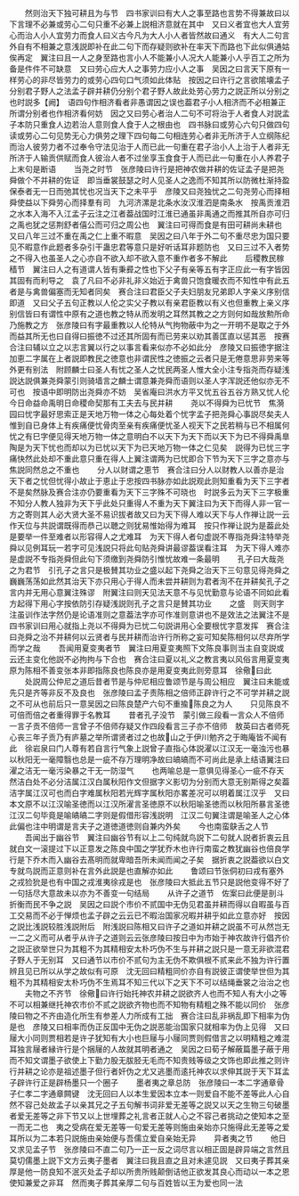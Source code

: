 <!-- { "loadSidebar": true } -->
　　然则治天下独可耕且为与节　四书家训曰有大人之事至路也言势不得兼故曰以下言理不必兼或劳心二句只重不必兼上説相济意就在其中　又曰义者宜也大人宜劳心而治人小人宜劳力而食人曰义古今凡为大人小人者皆然故曰通义　有大人二句言外自有不相兼之意浅説即补在此二句下而存疑则欲补在率天下而路也下此似俱通姑俟再定　翼注曰且一人之身至路也言小人不能兼小人况大人能兼小人乎百工之所为备是件件不可缺意　又曰劳心应大人之事劳力应小人之事　吴因之曰言天下原有一样劳心的非尽皆劳力的或劳心四句口气须如此体贴　按因之曰许行之言欲隂壊孟子分别君子野人之法孟子辟并耕仍分别个君子野人故此处劳心劳力之説正所以分别之也时説多【阙】　语四句作相济看者非愚谓因之误也葢君子小人相济而不必相兼正所谓分别者也作相济看何妨　因之又曰劳心者治人二句不可将治于人者食人对説孟子本防只重食人边若治人意则食人食于人之根由也　四书脉曰或劳心六句只做四句读或劳心二句见势无心力俱劳之理下四句每二句相连劳心者非无所济于人立纲陈纪而治人彼劳力者不过奉令守法见治于人而已此一句重在君子治小人上治于人者非无所济于人输贡供赋而食人彼治人者不过坐享玉食食于人而已此一句重在小人养君子上末句是断语
　　当尧之时节　张彦陵曰许行是把神农做并耕的佐证孟子是把尧舜做个不并耕的佐证　即当垂裳鼓瑟之时人见圣人之逸而不知其所以防微杜渐持盈保泰者无一日而弛其忧也况当天下之未平乎　彦陵又曰尧独忧之二句尧劳心而择相舜使益以下舜劳心而择羣有司　九河济漯是北条水汝汉淮泗是南条水　按禹贡淮泗之水本入海不入江孟子云注之江者葢战国时江淮已通虽非禹通之而推其所自亦可归之禹也犹之惩荆舒者僖公而可归之周公也　翼注曰可得而食是有田可耕尚未耕也　又曰八年三过不重在禹之仁上重不暇意　吴因之曰八年于外二句不重尽忠为国只要见不暇意作此题者多杂引干蛊忠君等意只是好听话耳非题防也　又曰三过不入者势之不得入也虽圣人之心亦自不欲入却不欲入意不重作者多不解此
　　后稷教民稼穑节　翼注曰人之有道谓人皆有秉彛之性也下父子有亲等五有字正应此一有字皆因其固有而利导之　袁了凡曰不必非礼非义始近于禽兽只饱食暖衣而不知性中有此五者是与禽兽偏塞而无知者同矣　赛合注曰君臣父子夫妇朋友兄弟即人字亲义序别信即道　又曰父子五句正教以人伦之实父子教以有亲君臣教以有义也但重教上亲义序别信皆曰有谓性中原有之道也教之特从而发明之耳然其教之之方则何如哉放勲所命乃施教之方　张彦陵曰有字最重教以人伦特从气拘物蔽中为之一开明不是取之于外而益其所无也曰自得曰振徳不过还其所固有而已劳来以劝其善匡直以惩其恶　按赛合注曰辅以立之以志言翼以行之以事言看来似亦不必如此分　彦陵又曰振徳字据注加恵二字属在上者説即教民之徳意也非谓民性之徳振之云者只是无倦意思非劳来等外更有别法　附顾麟士曰圣人有忧之圣人之忧民两圣人惟大全小注专指尧而存疑浅説达説俱兼尧舜蒙引则骑墙言之麟士谓意兼尧舜而语则以圣人字浑説还他似亦无不可也　按语中即明防出尧舜亦不妨　吴省庵曰洪水方平又忧五谷五谷方熟又忧人伦今日命益命禹明日命稷命契那有工夫去与民并耕
　　尧以不得舜为已忧节　焦漪园曰忧字最好思索正是天地万物一体之心每处着个忧字孟子把尧舜心事説尽矣夫人惟到自已身体上有疾痛便忧骨肉至亲有疾痛便忧圣人视天下之民若稍与已不相属何忧之有巳字便见得天地万物一体之意明白不以天下为天下而以天下为已不得舜禹臯陶是为天下忧也而却以为已忧以天下为已天地万物一体之仁见矣　説得为已忧三字痛快然此处却不重此意只重在得人上翼注谓两为已忧即合下节为天下三字之意亦与焦説同然总之不重也
　　分人以财谓之恵节　赛合注曰分人以财教人以善亦是治天下者之忧但忧得小故止于恵止于忠按四书脉亦如此説观此则知重看为天下三字者不是矣然脉及赛合注亦仍要重看为天下三字殊不可晓也　时説多云为天下三字极重不知分人教人独非为天下乎此处只重得人不重为天下翼注曰为天下而得人非一官一方之寄则其人必大贤大圣不易识拔者故又曰为天下得人难以天下与人作禅让説一云作天位与共説谓既得而恭己以聴之则犹易惟始得为难耳　按只作禅让説为是葢此处是要举一件至难者以形容得人之尤难耳　为天下得人者句虚説不専指尧舜注特举尧舜以见例耳玩一若字可见浅説只将此句贴尧舜讲最谬葢误看注耳　为天下得人难亦是虚説不专指尧舜但此句下须缴到尧舜防引惟忧故难一条最明
　　孔子曰大哉尧之为君节　引孔子之言只是极賛其功业之盛以起下尧舜之治天下三句意见得尧舜之巍巍荡荡如此然其治天下亦只用心于得人而未尝并耕则为君者洵不在并耕矣孔子之言内并无用心意翼注殊谬　附翼注曰则天见法天意不与见忧勤意与论语不同如此看方起得下用心字按依防引存疑浅説则孔子之言只是賛其功业
　　之盛　则天则字注虽训作法字然仍是论语准则之意葢法字亦可作准则意讲也不是效法之法翼注不是　四书家训曰用心就指上尧以不得舜为已忧二句説讲用心全要根忧字意发挥　赛合注曰尧舜之治不并耕何以云贤者与民并耕而治许行所称之妄可知矣陈相何以尽弃所学而学之哉
　　吾闻用夏变夷者节　翼注曰用夏变夷照下文陈良事则当主自变説或云还主变化他説不必拘拘与下合也　赛合注曰夏以礼义之教言夷以风俗言用夏变夷原为陈相不善变张本非即指陈良也陈良亦是用夏变夷此则旁意耳　徐儆曰此
　　处説周公仲尼之道后昔者节是与仲尼相应鲁颂节是与周公相应　翼注曰未能或先只是齐等非反不及良也　张彦陵曰孟子责陈相之倍师正辟许行之不可学并耕之説之不可从也前后只一意吴因之曰陈良楚产六句不重揄陈良之为人
　　只见陈良不可倍而倍之者重得罪于名教耳
　　昔者孔子没节　蒙引做三段看一言众人不倍师一言子贡不倍师一言曾子不倍师存疑又作四段看言三子亦不倍师　敖英曰古者师死心丧三年子贡乃有庐墓之举所谓贤者过之也故山之于伊川勉齐之于晦庵皆不闻有此　徐岩泉曰门人尊有若自言行气象上説曾子直指心体説濯以江汉无一毫浊污也暴以秋阳无一毫障翳也总是一疵不存万理明净故曰皜皜而不可尚此是承上结语翼注曰濯之洁无一毫污染暴之干无一防湿气
　　也两喻总是一意俱见得圣心一疵不存天然洁白处不必分洁属江汉白属秋阳作文但据字义影切为分别而大意无别斯得之矣葢洁字属江汉可也而白字难属秋阳若光辉字属秋阳亦畧差况可以明着属江汉乎　又曰本文原不以江汉喻圣徳而以江汉所濯言圣徳原不以秋阳喻圣徳而以秋阳所暴言圣徳　江汉二句毕竟是喻皜皜二字则是假借形容浅説明　江汉二句翼注谓是喻圣人之心体此偏也注中明谓是言夫子之道徳道徳则自兼内外矣
　　今也南蛮鴃舌之人节
　　吾闻出于幽谷节　翼注曰幽谷节有以上二句纯就鸟説下二句就人説者折衷云且就白文一滚提过下以正意发之陈良中国之学犹乔木也许行南蛮之教犹幽谷也倍良学行是下乔木而入幽谷去髙明而就卑暗吾所未闻而闻之子矣　据折衷之説葢欲以白文专就鸟説而正意则补在言外此説是也直解亦如此
　　鲁颂曰节张侗初曰戎有塞外之戎猃狁是也有中国之戎淮夷徐戎是也　张彦陵曰大抵此五节只是説他变得不好了一句括尽大意故未以亦为不善变一句结局
　　从许子之道节　佐案曰此便是剖斗折衡而民不争之説　吴因之曰説个市价不贰国中无伪见君虽并耕而得以自暇虽与百工交易而不必于惮烦也孟子辟之云云已不暇治国家况暇并耕乎如此立意亦好　按因之説比浅説较胜浅説附后　附浅説曰陈相又曰许子之道如并耕之説虽不可从然岂无一二之义而可从者乎从许子之道则云云张彦陵曰按日中为市始于神农故许行倡齐价之説正欲举世只为其粗不为其精相安太朴巧伪不生与并耕之説只是一意无非欲混君子野人于无别耳　又曰通节以市价不贰句为主无伪不欺俱根不贰来此不独为许行置辨且见已所以从学之故似有可原　沈无回曰精粗同价亦自有説彼正谓使举世但为其粗不为其精相安太朴巧伪不生焉耳不知三代以下之天下不可以结绳垂裳之治治之也
　　夫物之不齐节　徐儆曰许行始托神农并耕之説欲齐人也而不知人有大小之等不可以相兼继托神农市价不贰之説欲齐物也而不知物有精粗之殊不能以同价　张彦陵曰物之不齐由造化所生有参差人力所成有工拙　赛合注曰乱非祸乱即下相率为伪是也　彦陵又曰相率而伪正反国中无伪之説恶能治国家只就相率为伪上见得　又曰屦大小同则贾相若是许子犹知有大小也巨屦与小屦同贾则假借言之以明精粗之难混耳独言屦者縁许行是个捆屦的人故就其明者通之　吴因之曰荀子解蔽篇墨子蔽于用而不知文谓墨子欲使上下勤力股无胈胫无毛而不知贵贱等级之文饰也即此推之则许行并耕之论亦是祖述墨子但行者奸伪之尤又逃墨而逺托神农以求伸其説于天下耳孟子辟许行正是辟杨墨只一个圈子
　　墨者夷之章总防　张彦陵曰一本二字通章骨子仁孝二字通章闗键　沈无回曰人以本生爱因本立本一则爱自不能不差等此人心自然不容己处故孟子以亲其兄之子五句解书词非爱无差等之説又以天之生物三句破墨者爱无差等之非下节又以上世埋葬之礼言者正就人心之不容己者挑动之使知本之至一而无二也　夷之受病在爱无差等一句爱无差等则施由亲始亦只施得此无差等之爱耳所以为二本若只説施由亲始便与吾儒立爱自亲始无异
　　异者夷之节
　　他日又求见孟子节　张彦陵曰不直二句乃一正一反之词尽言以相正固是辟异端之言然且莫切儒墨上説下文方云夷子墨者　翼注曰我且直之且对未遽见説　又曰夷子葬其亲厚是他一防良知不泯灭处孟子却以所贵所贱颠倒诘他正欲发其良心而动以一本之恩使知兼爱之非耳　然而夷子葬其亲厚二句与百姓皆以王为爱也同一法
